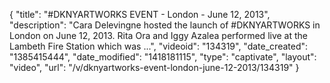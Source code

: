 {
    "title": "#DKNYARTWORKS EVENT - London - June 12, 2013",
    "description": "Cara Delevingne hosted the launch of #DKNYARTWORKS in London on June 12, 2013. Rita Ora and Iggy Azalea performed live at the Lambeth Fire Station which was ...",
    "videoid": "134319",
    "date_created": "1385415444",
    "date_modified": "1418181115",
    "type": "captivate",
    "layout": "video",
    "url": "\/v\/dknyartworks-event-london-june-12-2013\/134319"
}